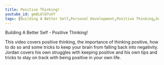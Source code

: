 ```yaml
---
title: Positive Thinking!
youtube_id: gm8LUlO7uVY
tags: [Building A Better Self,Personal Development,Positive Thinking,how to think positive,how to use positivity in your life,how positivity is linked with success,how I stay positive,my own struggles with positivity,how positive thought can change your life,positive thinking motivational video,tricks to change your attitude,how to be a positive person when confronted with negativity,how smiling can make you more positive,positive thinking and yoga,yoga and meditation]
---
```

Building A Better Self - Positive Thinking!

This video covers positive thinking, the importance of thinking positive, how to do so and some tricks to keep your brain from falling back into negativity. Jordan covers his own struggles with keeping positive and his own tips and tricks to stay on track with being positive in your own life.
